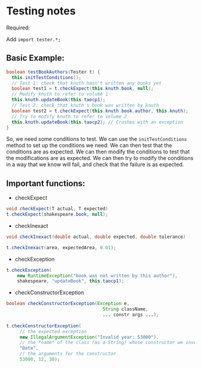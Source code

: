# Testing notes

Required:

Add `import tester.*;`

## Basic Example:

```java
boolean testBookAuthors(Tester t) {
  this.initTestConditions();
  // Test 1: check that knuth hasn't written any books yet
  boolean test1 = t.checkExpect(this.knuth.book, null);
  // Modify knuth to refer to volume 1
  this.knuth.updateBook(this.taocp1);
  // Test 2: check that knuth's book was written by knuth
  boolean test2 = t.checkExpect(this.knuth.book.author, this.knuth);
  // Try to modify knuth to refer to volume 2
  this.knuth.updateBook(this.taocp2); // Crashes with an exception
}
```

So, we need some conditions to test. We can use the `initTestConditions` method to set up the conditions we need. We can then test that the conditions are as expected. We can then modify the conditions to test that the modifications are as expected. We can then try to modify the conditions in a way that we know will fail, and check that the failure is as expected.

## Important functions:

- checkExpect

```java
void checkExpect(T actual, T expected)
t.checkExpect(shakespeare.book, null);
```
- checkInexact

```java
void checkInexact(double actual, double expected, double tolerance)

t.checkInexact(area, expectedArea, 0.01);
```

- checkException

```java
t.checkException(
    new RuntimeException("book was not written by this author"),
    shakespeare, "updateBook", this.taocp1);
```

- checkConstructorException

```java
boolean checkConstructorException(Exception e,
                                    String className,
                                    ... constr args ...);
                                    
t.checkConstructorException(
     // the expected exception
     new IllegalArgumentException("Invalid year: 53000"),
     // the *name* of the class (as a String) whose constructor we invoke
     "Date",
     // the arguments for the constructor
     53000, 12, 30);              
```
